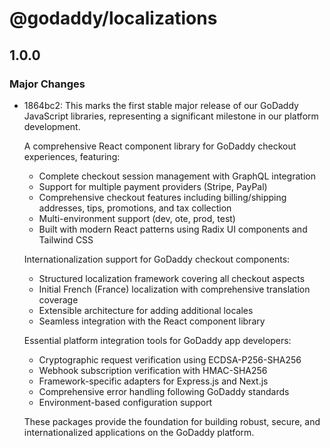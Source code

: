 # @godaddy/localizations

## 1.0.0

### Major Changes

- 1864bc2: This marks the first stable major release of our GoDaddy JavaScript libraries, representing a significant milestone in our platform development.

  A comprehensive React component library for GoDaddy checkout experiences, featuring:

  - Complete checkout session management with GraphQL integration
  - Support for multiple payment providers (Stripe, PayPal)
  - Comprehensive checkout features including billing/shipping addresses, tips, promotions, and tax collection
  - Multi-environment support (dev, ote, prod, test)
  - Built with modern React patterns using Radix UI components and Tailwind CSS

  Internationalization support for GoDaddy checkout components:

  - Structured localization framework covering all checkout aspects
  - Initial French (France) localization with comprehensive translation coverage
  - Extensible architecture for adding additional locales
  - Seamless integration with the React component library

  Essential platform integration tools for GoDaddy app developers:

  - Cryptographic request verification using ECDSA-P256-SHA256
  - Webhook subscription verification with HMAC-SHA256
  - Framework-specific adapters for Express.js and Next.js
  - Comprehensive error handling following GoDaddy standards
  - Environment-based configuration support

  These packages provide the foundation for building robust, secure, and internationalized applications on the GoDaddy platform.
